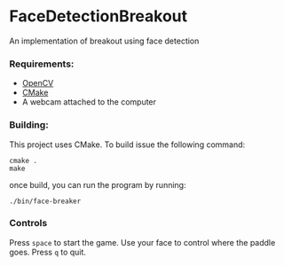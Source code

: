 # FaceDetectionBreakout
An implementation of breakout using face detection

### Requirements:
* [OpenCV](https://opencv.org)
* [CMake](https://cmake.org)
* A webcam attached to the computer

### Building:
This project uses CMake.  To build issue the following command:
```
cmake .
make
```

once build, you can run the program by running:
```
./bin/face-breaker
```

### Controls
Press `space` to start the game.  Use your face to control where the paddle goes. Press `q` to quit.
